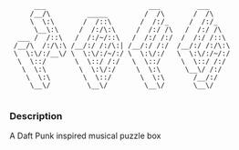 <code> 
      ___                         ___         ___     
     /__/\         _____         /  /\       /  /\    
     \  \:\       /  /::\       /  /:/_     /  /:/_   
      \__\:\     /  /:/\:\     /  /:/ /\   /  /:/ /\  
  ___ /  /::\   /  /:/~/::\   /  /:/ /:/  /  /:/ /::\ 
 /__/\  /:/\:\ /__/:/ /:/\:| /__/:/ /:/  /__/:/ /:/\:\
 \  \:\/:/__\/ \  \:\/:/~/:/ \  \:\/:/   \  \:\/:/~/:/
  \  \::/       \  \::/ /:/   \  \::/     \  \::/ /:/ 
   \  \:\        \  \:\/:/     \  \:\      \__\/ /:/  
    \  \:\        \  \::/       \  \:\       /__/:/   
     \__\/         \__\/         \__\/       \__\/    
 </code>


### Description
A Daft Punk inspired musical puzzle box


